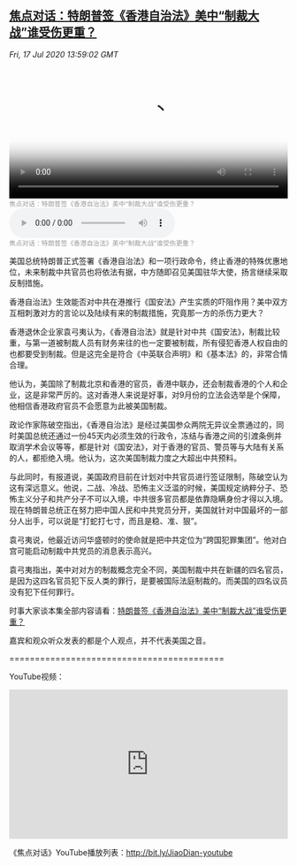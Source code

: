 <!--1595007682000-->
[焦点对话：特朗普签《香港自治法》美中“制裁大战”谁受伤更重？](https://www.voachinese.com/a/voaweishi-20200717-voapc-trump-signed-the-hk-autonomy-law/5506870.html)
------

<div><i>Fri, 17 Jul 2020 13:59:02 GMT</i></div><video poster="https://images.weserv.nl?url=gdb.voanews.com/8b9db664-6518-4594-b65d-a6828e22dd2d_tv_r1_s_w900.jpg" src="https://av.voanews.com/Videoroot/Pangeavideo/2020/07/8/8b/8b9db664-6518-4594-b65d-a6828e22dd2d_240p.mp4" style="width:100%" controls></video><div><small style="color: #999;">焦点对话：特朗普签《香港自治法》美中“制裁大战”谁受伤更重？</small></div><audio src="https://av.voanews.com/clips/VCH/2020/07/17/74cb6032-43e3-432e-998d-836281cc4fda.mp3" controls></audio><div><small style="color: #999;">焦点对话：特朗普签《香港自治法》美中“制裁大战”谁受伤更重？</small></div><p>美国总统特朗普正式签署《香港自治法》和一项行政命令，终止香港的特殊优惠地位，未来制裁中共官员也将依法有据，中方随即召见美国驻华大使，扬言继续采取反制措施。</p><p>香港自治法》生效能否对中共在港推行《国安法》产生实质的吓阻作用？美中双方互相刺激对方的言论以及陆续有来的制裁措施，究竟那一方的杀伤力更大？</p><a href="/a/5504269.html"></a><p>香港退休企业家袁弓夷认为，《香港自治法》就是针对中共《国安法》，制裁比较重，与第一道被制裁人员有财务来往的也一定要被制裁，所有侵犯香港人权自由的也都要受到制裁。但是这完全是符合《中英联合声明》和《基本法》的，非常合情合理。</p><p>他认为，美国除了制裁北京和香港的官员，香港中联办，还会制裁香港的个人和企业，这是非常严厉的。这对香港人来说是好事，对9月份的立法会选举是个保障，他相信香港政府官员不会愿意为此被美国制裁。</p><a href="/a/5505612.html"></a><p>政论作家陈破空指出，《香港自治法》是经过美国参众两院无异议全票通过的，同时美国总统还通过一份45天内必须生效的行政令，冻结与香港之间的引渡条例并取消学术会议等等，都是针对《国安法》，对于香港的官员、警员等与大陆有关系的人，都拒绝入境。他认为，这次美国制裁力度之大超出中共预料。</p><p>与此同时，有报道说，美国政府目前在计划对中共官员进行签证限制，陈破空认为这有深远意义。他说，二战、冷战、恐怖主义泛滥的时候，美国规定纳粹分子、恐怖主义分子和共产分子不可以入境，中共很多官员都是依靠隐瞒身份才得以入境。现在特朗普总统正在努力把中国人民和中共党员分开，美国就针对中国最坏的一部分人出手，可以说是“打蛇打七寸，而且是稳、准、狠”。</p><a href="/a/5505033.html"></a><p>袁弓夷说，他最近访问华盛顿时的使命就是把中共定位为“跨国犯罪集团”。他对白宫可能启动制裁中共党员的消息表示高兴。</p><p>袁弓夷指出，美中对对方的制裁概念完全不同，美国制裁中共在新疆的四名官员，是因为这四名官员犯下反人类的罪行，是要被国际法庭制裁的。而美国的四名议员没有犯下任何罪行。</p><p>时事大家谈本集全部内容请看：<a class="wsw__a" href="https://www.youtube.com/watch?v=DXEjLI9At70" target="_blank">特朗普签《香港自治法》美中“制裁大战”谁受伤更重？</a></p><p>嘉宾和观众听众发表的都是个人观点，并不代表美国之音。</p><p>==========================================</p><p>YouTube视频：</p><iframe src="https://www.youtube.com/embed/DXEjLI9At70?&&&enablejsapi=1" frameborder="0" width="100%"  style="min-height:270px" class="external-content YouTube"><a href="https://www.youtube.com/watch?v=DXEjLI9At70&&&">YouTube</a></iframe><p>《焦点对话》YouTube播放列表：<a class="wsw__a" href="http://bit.ly/JiaoDian-youtube" style="font-size: 1em;" target="_blank">http://bit.ly/JiaoDian-youtube</a></p>
